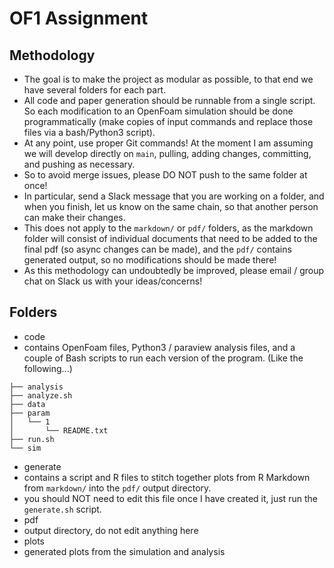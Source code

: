 # OF1 Assignment

## Methodology

 - The goal is to make the project as modular as possible, to that end we have several folders for each part.
 - All code and paper generation should be runnable from a single script. So each modification to an OpenFoam simulation should be done programmatically (make copies of input commands and replace those files via a bash/Python3 script).
 - At any point, use proper Git commands! At the moment I am assuming we will develop directly on `main`, pulling, adding changes, committing, and pushing as necessary.
  - So to avoid merge issues, please DO NOT push to the same folder at once!
  - In particular, send a Slack message that you are working on a folder, and when you finish, let us know on the same chain, so that another person can make their changes.
  - This does not apply to the `markdown/` or `pdf/` folders, as the markdown folder will consist of individual documents that need to be added to the final pdf (so async changes can be made), and the `pdf/` contains generated output, so no modifications should be made there!
 - As this methodology can undoubtedly be improved, please email / group chat on Slack us with your ideas/concerns!

## Folders

- code
 - contains OpenFoam files, Python3 / paraview analysis files, and a couple of Bash scripts to run each version of the program. (Like the following...)
```
├── analysis
├── analyze.sh
├── data
├── param
│   └── 1
│       └── README.txt
├── run.sh
└── sim
```
- generate
 - contains a script and R files to stitch together plots from R Markdown from `markdown/` into the `pdf/` output directory.
 - you should NOT need to edit this file once I have created it, just run the `generate.sh` script.
- pdf
 - output directory, do not edit anything here
- plots
 - generated plots from the simulation and analysis